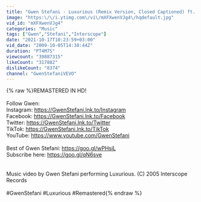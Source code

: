 ```yaml
---
title: "Gwen Stefani - Luxurious (Remix Version, Closed Captioned) ft. Slim Thug"
image: "https:\/\/i.ytimg.com\/vi\/mXFXwenVJg4\/hqdefault.jpg"
vid_id: "mXFXwenVJg4"
categories: "Music"
tags: ["Gwen","Stefani","Interscope"]
date: "2021-10-17T10:23:59+03:00"
vid_date: "2009-10-05T14:38:44Z"
duration: "PT4M7S"
viewcount: "39887315"
likeCount: "317882"
dislikeCount: "8374"
channel: "GwenStefaniVEVO"
---
```

{% raw %}REMASTERED IN HD!<br /><br />Follow Gwen:<br />Instagram: <a rel="nofollow" target="blank" href="https://GwenStefani.lnk.to/Instagram">https://GwenStefani.lnk.to/Instagram</a><br />Facebook: <a rel="nofollow" target="blank" href="https://GwenStefani.lnk.to/Facebook">https://GwenStefani.lnk.to/Facebook</a><br />Twitter: <a rel="nofollow" target="blank" href="https://GwenStefani.lnk.to/Twitter">https://GwenStefani.lnk.to/Twitter</a><br />TikTok: <a rel="nofollow" target="blank" href="https://GwenStefani.lnk.to/TikTok">https://GwenStefani.lnk.to/TikTok</a><br />YouTube: <a rel="nofollow" target="blank" href="https://www.youtube.com/GwenStefani">https://www.youtube.com/GwenStefani</a><br /><br />Best of Gwen Stefani: <a rel="nofollow" target="blank" href="https://goo.gl/wPHsiL">https://goo.gl/wPHsiL</a><br />Subscribe here: <a rel="nofollow" target="blank" href="https://goo.gl/qN6sve">https://goo.gl/qN6sve</a><br /><br /><br />Music video by Gwen Stefani performing Luxurious. (C) 2005 Interscope Records<br /><br />#GwenStefani #Luxurious #Remastered{% endraw %}
